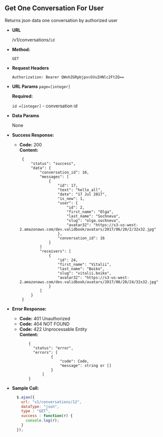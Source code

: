 **Get One Conversation For User**
----
  Returns json data one conversation by authorized user

* **URL**

  /v1/conversations/`id`
  
* **Method:**

  `GET`

*  **Request Headers**

    `Authorization: Bearer QWxhZGRpbjpvcGVuIHNlc2FtZQ==`
    
*  **URL Params**
   `page=[integer]` </br>
    
    **Required:**
    
   `id =[integer]` - conversation id

* **Data Params**

  None

* **Success Response:**

  * **Code:** 200 <br />
    **Content:** 
    
    ```
     {
         "status": "success",
         "data": {
             "conversation_id": 16,
             "messages": [
                 {
                     "id": 17,
                     "text": "hello_all",
                     "date": "17 Jul 2017",
                     "is_new": 1,
                     "user": {
                         "id": 2,
                         "first_name": "Olga",
                         "last_name": "Sochneva",
                         "slug": "olga.sochneva",
                         "avatar32": "https://s3-us-west-2.amazonaws.com/dev.validbook/avatars/2017/06/20/2/32x32.jpg"
                     },
                     "conversation_id": 16
                 }
             ]
             "receivers": [
                 {
                     "id": 24,
                     "first_name": "Vitalii",
                     "last_name": "Boiko",
                     "slug": "vitalii.boiko",
                     "avatar32": "https://s3-us-west-2.amazonaws.com/dev.validbook/avatars/2017/06/20/24/32x32.jpg"
                 }
             ]
         }
     }
    ```
 
* **Error Response:**

    * **Code:** 401 Unauthorized <br />
    * **Code:** 404 NOT FOUND<br />
    * **Code:** 422 Unprocessable Entity <br />
      **Content:** 
      ```
          {
            "status": "error",
            "errors": [
                    {
                        "code": Code,
                        "message": string or []
                    }
                ]
          }
      ```

* **Sample Call:**

  ```javascript
    $.ajax({
      url: "v1/conversations/12",
      dataType: "json",
      type : "GET",
      success : function(r) {
        console.log(r);
      }
    });
  ```